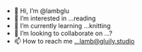 - 👋 Hi, I’m @lambglu
- 👀 I’m interested in ...reading
- 🌱 I’m currently learning ...knitting
- 💞️ I’m looking to collaborate on ...?
- 📫 How to reach me ...lamb@gluily.studio

<!---
lambglu/lambglu is a ✨ special ✨ repository because its `README.md` (this file) appears on your GitHub profile.
You can click the Preview link to take a look at your changes.
--->
